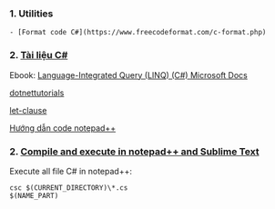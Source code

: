 ### 1. Utilities
	- [Format code C#](https://www.freecodeformat.com/c-format.php)

### 2. [Tài liệu C#](https://drive.google.com/drive/folders/1n9Fb5URkQuph1zU0YgoOYU9qQk-4Rpxr?usp=sharing)
Ebook: [Language-Integrated Query (LINQ) (C#)  Microsoft Docs](https://drive.google.com/file/d/1gPPW_V_kHlYMPUUM5DMankJe2p4ZdwjJ/view?usp=sharing)
	
[dotnettutorials](https://dotnettutorials.net/)
	
[let-clause](https://docs.microsoft.com/en-us/dotnet/csharp/language-reference/keywords/let-clause)
	
[Hướng dẫn code notepad++](https://www.codeproject.com/Articles/1130480/Compile-and-execute-Java-Csharp-and-PHP-from-your)

### 2. [Compile and execute in notepad++ and Sublime Text](https://www.codeproject.com/Articles/1130480/Compile-and-execute-Java-Csharp-and-PHP-from-your)
  Execute all file C# in notepad++:
  ```
  csc $(CURRENT_DIRECTORY)\*.cs
  $(NAME_PART)
  ```
